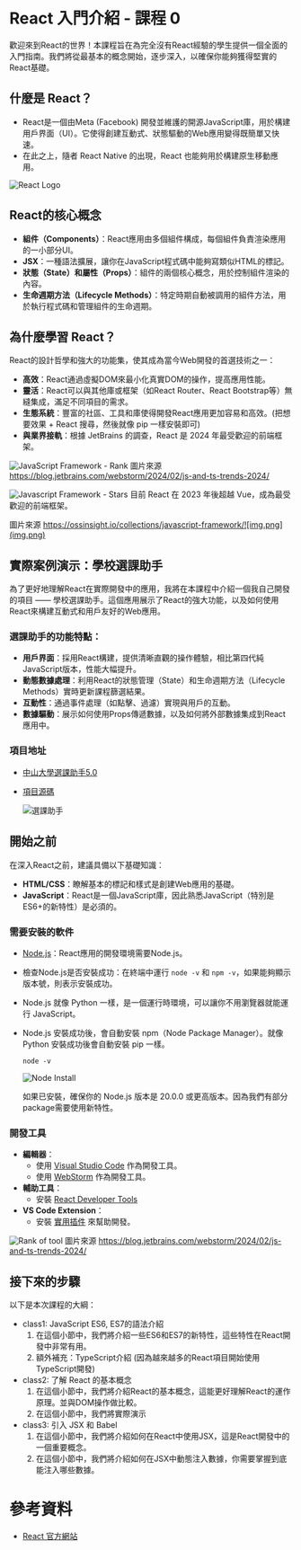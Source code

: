 # React 入門介紹 - 課程 0
歡迎來到React的世界！本課程旨在為完全沒有React經驗的學生提供一個全面的入門指南。我們將從最基本的概念開始，逐步深入，以確保你能夠獲得堅實的React基礎。

## 什麼是 React？

* React是一個由Meta (Facebook) 開發並維護的開源JavaScript庫，用於構建用戶界面（UI）。它使得創建互動式、狀態驅動的Web應用變得既簡單又快速。
* 在此之上，隨者 React Native 的出現，React 也能夠用於構建原生移動應用。

![React Logo](images/logo192.png)

## React的核心概念

- **組件（Components）**：React應用由多個組件構成，每個組件負責渲染應用的一小部分UI。
- **JSX**：一種語法擴展，讓你在JavaScript程式碼中能夠寫類似HTML的標記。
- **狀態（State）**和**屬性（Props）**：組件的兩個核心概念，用於控制組件渲染的內容。
- **生命週期方法（Lifecycle Methods）**：特定時期自動被調用的組件方法，用於執行程式碼和管理組件的生命週期。

## 為什麼學習 React？

React的設計哲學和強大的功能集，使其成為當今Web開發的首選技術之一：

- **高效**：React通過虛擬DOM來最小化真實DOM的操作，提高應用性能。
- **靈活**：React可以與其他庫或框架（如React Router、React Bootstrap等）無縫集成，滿足不同項目的需求。
- **生態系統**：豐富的社區、工具和庫使得開發React應用更加容易和高效。(把想要效果 + React 搜尋，然後就像 pip 一樣安裝即可)
- **與業界接軌**：根據 JetBrains 的調查，React 是 2024 年最受歡迎的前端框架。

![JavaScript Framework - Rank](https://blog.jetbrains.com/wp-content/uploads/2024/02/Frameworks-and-libraries-1.png)
圖片來源 https://blog.jetbrains.com/webstorm/2024/02/js-and-ts-trends-2024/

![Javascript Framework - Stars](images/rank.png)
目前 React 在 2023 年後超越 Vue，成為最受歡迎的前端框架。

圖片來源 https://ossinsight.io/collections/javascript-framework/![img.png](img.png)

## 實際案例演示：學校選課助手

為了更好地理解React在實際開發中的應用，我將在本課程中介紹一個我自己開發的項目 —— 學校選課助手。這個應用展示了React的強大功能，以及如何使用React來構建互動式和用戶友好的Web應用。

### 選課助手的功能特點：

- **用戶界面**：採用React構建，提供清晰直觀的操作體驗，相比第四代純JavaScript版本，性能大幅提升。
- **動態數據處理**：利用React的狀態管理（State）和生命週期方法（Lifecycle Methods）實時更新課程篩選結果。
- **互動性**：通過事件處理（如點擊、過濾）實現與用戶的互動。
- **數據驅動**：展示如何使用Props傳遞數據，以及如何將外部數據集成到React應用中。

### 項目地址
- [中山大學選課助手5.0](https://whats2000.github.io/CourseSelectorHelperReact/)
- [項目源碼](https://github.com/whats2000/CourseSelectorHelperReact)

  ![選課助手](images/banner.svg)

## 開始之前

在深入React之前，建議具備以下基礎知識：

- **HTML/CSS**：瞭解基本的標記和樣式是創建Web應用的基礎。
- **JavaScript**：React是一個JavaScript庫，因此熟悉JavaScript（特別是ES6+的新特性）是必須的。

### 需要安裝的軟件
- [Node.js](https://nodejs.org/en/)：React應用的開發環境需要Node.js。
- 檢查Node.js是否安裝成功：在終端中運行 `node -v` 和 `npm -v`，如果能夠顯示版本號，則表示安裝成功。
- Node.js 就像 Python 一樣，是一個運行時環境，可以讓你不用瀏覽器就能運行 JavaScript。
- Node.js 安裝成功後，會自動安裝 npm（Node Package Manager）。就像 Python 安裝成功後會自動安裝 pip 一樣。
  ```shell
  node -v
  ```
  ![Node Install](images/node.png)
  
  如果已安裝，確保你的 Node.js 版本是 20.0.0 或更高版本。因為我們有部分package需要使用新特性。

### 開發工具
- **編輯器**：
  - 使用 [Visual Studio Code](https://code.visualstudio.com/) 作為開發工具。
  - 使用 [WebStorm](https://www.jetbrains.com/webstorm/) 作為開發工具。
- **輔助工具**：
  - 安裝 [React Developer Tools](https://react.dev/learn/react-developer-tools)
- **VS Code Extension**：
  - 安裝 [實用插件](https://www.syncfusion.com/blogs/post/react-vs-code-extensions.aspx) 來幫助開發。

![Rank of tool](https://blog.jetbrains.com/wp-content/uploads/2024/02/Popular-JS-TS-tools-1.png)
圖片來源 https://blog.jetbrains.com/webstorm/2024/02/js-and-ts-trends-2024/

## 接下來的步驟

以下是本次課程的大綱：
- class1: JavaScript ES6, ES7的語法介紹
  1. 在這個小節中，我們將介紹一些ES6和ES7的新特性，這些特性在React開發中非常有用。
  2. 額外補充：TypeScript介紹 (因為越來越多的React項目開始使用TypeScript開發)
- class2: 了解 React 的基本概念
  1. 在這個小節中，我們將介紹React的基本概念，這能更好理解React的運作原理。並與DOM操作做比較。
  2. 在這個小節中，我們將實際演示
- class3: 引入 JSX 和 Babel
  1. 在這個小節中，我們將介紹如何在React中使用JSX，這是React開發中的一個重要概念。
  2. 在這個小節中，我們將介紹如何在JSX中動態注入數據，你需要掌握到底能注入哪些數據。

# 參考資料
- [React 官方網站](https://reactjs.org/)
